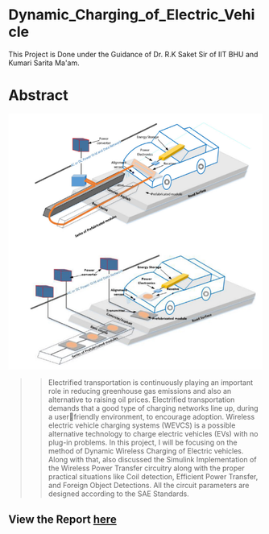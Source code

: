 # Dynamic_Charging_of_Electric_Vehicle
This Project is Done under the Guidance of Dr. R.K Saket Sir of IIT BHU and Kumari Sarita Ma'am.

# Abstract

![alt text](https://github.com/Akashsaw/Dynamic_Charging_of_Electric_Vehicle/blob/main/Control_Circuit_Design_using_Arduino/images/Dynamic%20EVs.png)

>> Electrified transportation is continuously playing an important role in reducing greenhouse gas emissions and also an alternative to raising oil prices. Electrified 
transportation demands that a good type of charging networks line up, during a userfriendly environment, to encourage adoption. Wireless electric vehicle charging systems (WEVCS) is a possible alternative technology to charge electric vehicles (EVs) with no plug-in problems. In this project, I will be focusing on the method of Dynamic Wireless Charging of Electric vehicles. Along with that, also discussed the Simulink Implementation of the Wireless Power Transfer circuitry along with the proper practical situations like Coil detection, Efficient Power Transfer, and Foreign Object Detections. All the circuit parameters are designed according to the SAE Standards.

## View the Report [here](https://github.com/Akashsaw/Dynamic_Charging_of_Electric_Vehicle/blob/main/Final%20Report.pdf)
